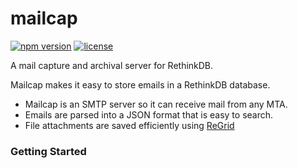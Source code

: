 # mailcap

[![npm version](https://img.shields.io/npm/v/mailcap.svg)](https://www.npmjs.com/package/mailcap) [![license](https://img.shields.io/npm/l/mailcap.svg)](https://github.com/internalfx/mailcap/blob/master/LICENSE)

A mail capture and archival server for RethinkDB.

Mailcap makes it easy to store emails in a RethinkDB database.

- Mailcap is an SMTP server so it can receive mail from any MTA.
- Emails are parsed into a JSON format that is easy to search.
- File attachments are saved efficiently using [ReGrid](https://github.com/internalfx/regrid)

### Getting Started
